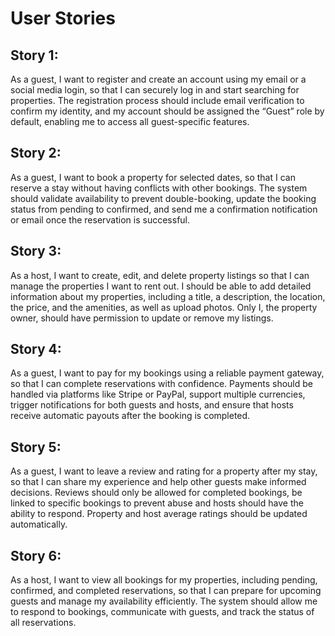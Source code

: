 # User Stories

## Story 1: 
As a guest, I want to register and create an account using my email or a social media login, so that I can securely log in and start searching for properties. The registration process should include email verification to confirm my identity, and my account should be assigned the “Guest” role by default, enabling me to access all guest-specific features.

## Story 2:
As a guest, I want to book a property for selected dates, so that I can reserve a stay without having conflicts with other bookings. The system should validate availability to prevent double-booking, update the booking status from pending to confirmed, and send me a confirmation notification or email once the reservation is successful.

## Story 3:
As a host, I want to create, edit, and delete property listings so that I can manage the properties I want to rent out. I should be able to add detailed information about my properties, including a title, a description, the location, the price, and the amenities, as well as upload photos. Only I, the property owner, should have permission to update or remove my listings.

## Story 4:
As a guest, I want to pay for my bookings using a reliable payment gateway, so that I can complete reservations with confidence. Payments should be handled via platforms like Stripe or PayPal, support multiple currencies, trigger notifications for both guests and hosts, and ensure that hosts receive automatic payouts after the booking is completed.

## Story 5: 
As a guest, I want to leave a review and rating for a property after my stay, so that I can share my experience and help other guests make informed decisions. Reviews should only be allowed for completed bookings, be linked to specific bookings to prevent abuse and hosts should have the ability to respond. Property and host average ratings should be updated automatically.

## Story 6: 
As a host, I want to view all bookings for my properties, including pending, confirmed, and completed reservations, so that I can prepare for upcoming guests and manage my availability efficiently. The system should allow me to respond to bookings, communicate with guests, and track the status of all reservations.